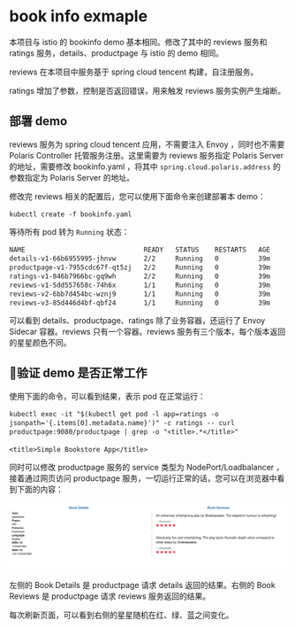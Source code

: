 # book info exmaple

本项目与 istio 的 bookinfo demo 基本相同。修改了其中的 reviews 服务和 ratings 服务，details、productpage 与 istio 的 demo 相同。

reviews 在本项目中服务基于 spring cloud tencent 构建，自注册服务。

ratings 增加了参数，控制是否返回错误，用来触发 reviews 服务实例产生熔断。

## 部署 demo

reviews 服务为 spring cloud tencent 应用，不需要注入 Envoy ，同时也不需要 Polaris Controller 托管服务注册。这里需要为 reviews 服务指定 Polaris Server 的地址，需要修改 bookinfo.yaml ，将其中 `spring.cloud.polaris.address` 的参数指定为 Polaris Server 的地址。

修改完 reviews 相关的配置后，您可以使用下面命令来创建部署本 demo：

```
kubectl create -f bookinfo.yaml
```

等待所有 pod 转为 `Running` 状态：
```
NAME                              READY   STATUS    RESTARTS   AGE
details-v1-66b6955995-jhnvw       2/2     Running   0          39m
productpage-v1-7955cdc67f-qt5zj   2/2     Running   0          39m
ratings-v1-846b7966bc-gq9wh       2/2     Running   0          39m
reviews-v1-5dd557658c-74h6x       1/1     Running   0          39m
reviews-v2-6bb7d454bc-wznj9       1/1     Running   0          39m
reviews-v3-85d446d4bf-qbf24       1/1     Running   0          39m
```

可以看到 details、productpage、ratings 除了业务容器，还运行了 Envoy Sidecar 容器。reviews 只有一个容器。reviews 服务有三个版本，每个版本返回的星星颜色不同。

## 验证 demo 是否正常工作

使用下面的命令，可以看到结果，表示 pod 在正常运行：

```
kubectl exec -it "$(kubectl get pod -l app=ratings -o jsonpath='{.items[0].metadata.name}')" -c ratings -- curl productpage:9080/productpage | grep -o "<title>.*</title>"

<title>Simple Bookstore App</title>
```

同时可以修改 productpage 服务的 service 类型为 NodePort/Loadbalancer ，接着通过网页访问 productpage 服务，一切运行正常的话，您可以在浏览器中看到下面的内容：

![image](pic/productpage.png)

左侧的 Book Details 是 productpage 请求 details 返回的结果。右侧的 Book Reviews 是 productpage 请求 reviews 服务返回的结果。

每次刷新页面，可以看到右侧的星星随机在红、绿、蓝之间变化。